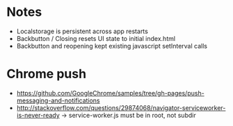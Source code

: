 # Notes

* Localstorage is persistent across app restarts
* Backbutton / Closing resets UI state to initial index.html
* Backbutton and reopening kept existing javascript setInterval calls

# Chrome push
* https://github.com/GoogleChrome/samples/tree/gh-pages/push-messaging-and-notifications
* http://stackoverflow.com/questions/29874068/navigator-serviceworker-is-never-ready
  -> service-worker.js must be in root, not subdir

